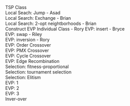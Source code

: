 TSP Class  
Local Seach: Jump - Asad  
Local Search: Exchange - Brian  
Local Search: 2-opt neightborhoods - Brian  
Construct EVP Individual Class - Rory 
EVP: insert - Bryce  
EVP: swap - Riley  
EVP: inversion - Rory  
EVP: Order Crossover  
EVP: PMX Crossover  
EVP: Cycle Crossover  
EVP: Edge Recombination  
Selection: fitness-proportional  
Selection: tournament selection  
Selection: Elitism  
EVP: 1  
EVP: 2  
EVP: 3  
Inver-over  

